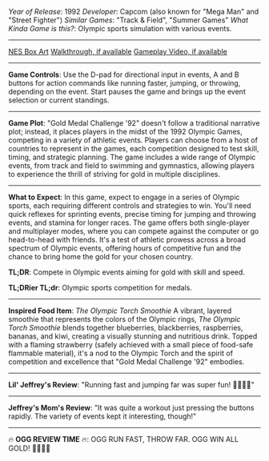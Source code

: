 *Year of Release*: 1992
*Developer*: Capcom (also known for "Mega Man" and "Street Fighter")
*Similar Games*: "Track & Field", "Summer Games"
*What Kinda Game is this?*: Olympic sports simulation with various events.

---
[NES Box Art](https://www.google.com/search?tbm=isch&q=NES+Box+Art+Gold+Medal+Challenge+%2792) 
[Walkthrough, if available](https://www.google.com/search?q=Walkthrough+NES+Gold+Medal+Challenge+%2792)
[Gameplay Video, if available](https://www.youtube.com/results?search_query=gameplay+NES+Gold+Medal+Challenge+%2792) 

- - -
**Game Controls**:
Use the D-pad for directional input in events, A and B buttons for action commands like running faster, jumping, or throwing, depending on the event. Start pauses the game and brings up the event selection or current standings.

- - -
**Game Plot**: 
"Gold Medal Challenge '92" doesn't follow a traditional narrative plot; instead, it places players in the midst of the 1992 Olympic Games, competing in a variety of athletic events. Players can choose from a host of countries to represent in the games, each competition designed to test skill, timing, and strategic planning. The game includes a wide range of Olympic events, from track and field to swimming and gymnastics, allowing players to experience the thrill of striving for gold in multiple disciplines.

- - -
**What to Expect**: 
In this game, expect to engage in a series of Olympic sports, each requiring different controls and strategies to win. You'll need quick reflexes for sprinting events, precise timing for jumping and throwing events, and stamina for longer races. The game offers both single-player and multiplayer modes, where you can compete against the computer or go head-to-head with friends. It's a test of athletic prowess across a broad spectrum of Olympic events, offering hours of competitive fun and the chance to bring home the gold for your chosen country.

**TL;DR**:
Compete in Olympic events aiming for gold with skill and speed.

**TL;DRier TL;dr**: 
Olympic sports competition for medals.

---
**Inspired Food Item**: *The Olympic Torch Smoothie*
A vibrant, layered smoothie that represents the colors of the Olympic rings, *The Olympic Torch Smoothie* blends together blueberries, blackberries, raspberries, bananas, and kiwi, creating a visually stunning and nutritious drink. Topped with a flaming strawberry (safely achieved with a small piece of food-safe flammable material), it's a nod to the Olympic Torch and the spirit of competition and excellence that "Gold Medal Challenge '92" embodies.

---
**Lil' Jeffrey's Review**: "Running fast and jumping far was super fun! 🏃‍♂️🏅😃"

---
**Jeffrey's Mom's Review**: "It was quite a workout just pressing the buttons rapidly. The variety of events kept it interesting, though!"

---
🔥 **OGG REVIEW TIME** 🔥: OGG RUN FAST, THROW FAR. OGG WIN ALL GOLD! 🏃‍♂️🥇🔥